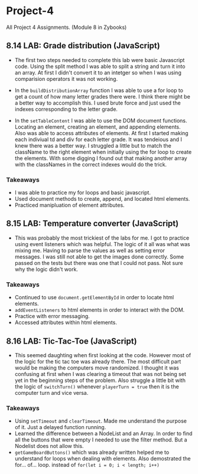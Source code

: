 # Project-4
 All Project 4 Assignments. (Module 8 in Zybooks)

## 8.14 LAB: Grade distribution (JavaScript)
- The first two steps needed to complete this lab were basic Javascript code. Using the split method I was able to split a string and turn it into an array. At first I didn't convert it to an intetger so when I was using comparision operators it was not working. 

- In the `buildDistributionArray` function I was able to use a for loop to get a count of how many letter grades there were. I think there might be a better way to accomplish this. I used brute force and just used the indexes corresponding to the letter grade. 

- In the `setTableContent` I was able to use the DOM document functions. Locating an element, creating an element, and appending elements. Also was able to access attributes of elements. At first I started making each indiviual td and div for each letter grade. It was tendeious and I knew there was a better way. I struggled a little but to match the className to the right element when initially using the for loop to create the elements. With some digging I found out that making another array with the classNames in the correct indexes would do the trick. 

### Takeaways
- I was able to practice my for loops and basic javascript. 
- Used document methods to create, append, and located html elements. 
- Practiced manipluation of element attributes.

## 8.15 LAB: Temperature converter (JavaScript)
- This was probably the most trickiest of the labs for me. I got to practice using event listeners which was helpful. The logic of it all was what was mixing me. Having to parse the values as well as setting error messages. I was still not able to get the images done correctly. Some passed on the tests but there was one that I could not pass. Not sure why the logic didn't work. 

### Takeaways
- Continued to use `document.getElementById` in order to locate html elements. 
- `addEventListeners` to html elements in order to interact with the DOM.
- Practice with error messaging. 
- Accessed attributes within html elements. 

## 8.16 LAB: Tic-Tac-Toe (JavaScript)
- This seemed daughting when first looking at the code. However most of the logic for the tic tac toe was already there. The most difficult part would be making the computers move randomized. I thought it was confusing at first when I was clearing a timeout that was not being set yet in the beginning steps of the problem. Also struggle a little bit with the logic of `switchTurn()` whenever `playerTurn = true` then it is the computer turn and vice versa. 

### Takeaways
- Using `setTimeout` and `clearTimeout`. Made me understand the purpose of it. Just a delayed function running. 
- Learned the difference between a NodeList and an Array. In order to find all the buttons that were empty I needed to use the filter method. But a Nodelist does not allow this. 
- `getGameBoardButtons()` which was already written helped me to understand for loops when dealing with elements. Also demostrated the for... of... loop. instead of `for(let i = 0; i < length; i++)`

